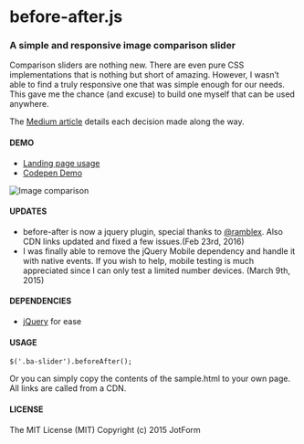 # before-after.js

### A simple and responsive image comparison slider 

Comparison sliders are nothing new. There are even pure CSS implementations that is nothing but short of amazing. However, I wasn’t able to find a truly responsive one that was simple enough for our needs. This gave me the chance (and excuse) to build one myself that can be used anywhere.

The [Medium article](https://medium.com/jotform-form-builder/making-a-responsive-image-comparison-slider-in-css-and-javascript-f3a691a9dd71) details each decision made along the way.

#### DEMO

- [Landing page usage](http://jotform.com/formscentral)  
- [Codepen Demo](http://codepen.io/bamf/pen/jEpxOX)

![Image comparison](https://d262ilb51hltx0.cloudfront.net/max/800/1*N43g_K5grRctYcudDi3gLQ.gif)


#### UPDATES
- before-after is now a jquery plugin, special thanks to [@ramblex](http://github.com/ramblex/). Also CDN links updated and fixed a few issues.(Feb 23rd, 2016)
- I was finally able to remove the jQuery Mobile dependency and handle it with native events. If you wish to help, mobile testing is much appreciated since I can only test a limited number devices. (March 9th, 2015)

#### DEPENDENCIES
- [jQuery](http://jquery.com) for ease

#### USAGE
    $('.ba-slider').beforeAfter();
    
Or you can simply copy the contents of the sample.html to your own page. All links are called from a CDN.


#### LICENSE

The MIT License (MIT)
Copyright (c) 2015 JotForm
